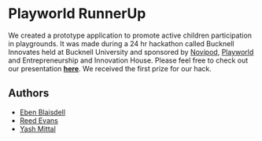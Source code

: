 # Playworld RunnerUp

We created a prototype application to promote active children participation in playgrounds. It was made during a 24 hr hackathon called Bucknell Innovates held at Bucknell University and sponsored by [Novipod](https://novipod.com/), [Playworld](https://playworld.com/) and Entrepreneurship and Innovation House. Please feel free to check out our presentation [__here__](http://tinyurl.com/buckinnovates). We received the first prize for our hack.

## Authors

  - [Eben Blaisdell](github.com/emblaisdell)
  - [Reed Evans](https://github.com/rae018)
  - [Yash Mittal](github.com/ymittal)
